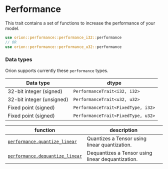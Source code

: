 # Performance

This trait contains a set of functions to increase the performance of your model.

```rust
use orion::performance::performance_i32::performance
// OR
use orion::performance::performance_u32::performance
```

### Data types

Orion supports currently these `performance` types.

| Data type                 | dtype                              |
| ------------------------- | ---------------------------------- |
| 32-bit integer (signed)   | `PerformanceTrait<i32, i32>`       |
| 32-bit integer (unsigned) | `PerformanceTrait<u32, u32>`       |
| Fixed point  (signed)     | `PerformanceTrait<FixedType, i32>` |
| Fixed point  (signed)     | `PerformanceTrait<FixedType, u32>` |


| function | description |
| --- | --- |
| [`performance.quantize_linear`](performance.quantize\_linear.md) | Quantizes a Tensor using linear quantization. |
| [`performance.dequantize_linear`](performance.dequantize\_linear.md) | Dequantizes a Tensor using linear dequantization. |

